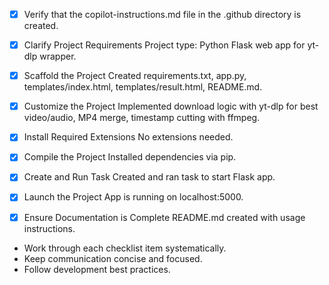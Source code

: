 <!-- Use this file to provide workspace-specific custom instructions to Copilot. For more details, visit https://code.visualstudio.com/docs/copilot/copilot-customization#_use-a-githubcopilotinstructionsmd-file -->
- [x] Verify that the copilot-instructions.md file in the .github directory is created.

- [x] Clarify Project Requirements
	Project type: Python Flask web app for yt-dlp wrapper.

- [x] Scaffold the Project
	Created requirements.txt, app.py, templates/index.html, templates/result.html, README.md.

- [x] Customize the Project
	Implemented download logic with yt-dlp for best video/audio, MP4 merge, timestamp cutting with ffmpeg.

- [x] Install Required Extensions
	No extensions needed.

- [x] Compile the Project
	Installed dependencies via pip.

- [x] Create and Run Task
	Created and ran task to start Flask app.

- [x] Launch the Project
	App is running on localhost:5000.

- [x] Ensure Documentation is Complete
	README.md created with usage instructions.

- Work through each checklist item systematically.
- Keep communication concise and focused.
- Follow development best practices.